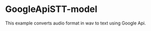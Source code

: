 GoogleApiSTT-model
==================

This example converts audio format in wav to text using Google Api.
